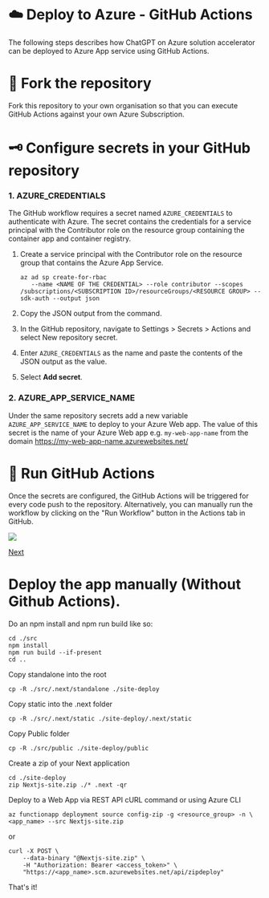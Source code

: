 # ☁️ Deploy to Azure - GitHub Actions

The following steps describes how ChatGPT on Azure solution accelerator can be deployed to Azure App service using GitHub Actions.

# 🧬 Fork the repository

Fork this repository to your own organisation so that you can execute GitHub Actions against your own Azure Subscription.

# 🗝️ Configure secrets in your GitHub repository

### 1. AZURE_CREDENTIALS

The GitHub workflow requires a secret named `AZURE_CREDENTIALS` to authenticate with Azure. The secret contains the credentials for a service principal with the Contributor role on the resource group containing the container app and container registry.

1. Create a service principal with the Contributor role on the resource group that contains the Azure App Service.

   ```
   az ad sp create-for-rbac
      --name <NAME OF THE CREDENTIAL> --role contributor --scopes /subscriptions/<SUBSCRIPTION ID>/resourceGroups/<RESOURCE GROUP> --sdk-auth --output json
   ```

2. Copy the JSON output from the command.

3. In the GitHub repository, navigate to Settings > Secrets > Actions and select New repository secret.

4. Enter `AZURE_CREDENTIALS` as the name and paste the contents of the JSON output as the value.

5. Select **Add secret**.

### 2. AZURE_APP_SERVICE_NAME

Under the same repository secrets add a new variable `AZURE_APP_SERVICE_NAME` to deploy to your Azure Web app. The value of this secret is the name of your Azure Web app e.g. `my-web-app-name` from the domain https://my-web-app-name.azurewebsites.net/

# 🔄 Run GitHub Actions

Once the secrets are configured, the GitHub Actions will be triggered for every code push to the repository. Alternatively, you can manually run the workflow by clicking on the "Run Workflow" button in the Actions tab in GitHub.

![](/images/runworkflow.png)

[Next](/docs/5-add-Identity.md)

# Deploy the app manually (Without Github Actions).

Do an npm install and npm run build like so:
```
cd ./src
npm install
npm run build --if-present
cd ..
```
Copy standalone into the root
```
cp -R ./src/.next/standalone ./site-deploy
```
Copy static into the .next folder
```
cp -R ./src/.next/static ./site-deploy/.next/static
```
Copy Public folder
```
cp -R ./src/public ./site-deploy/public
```
Create a zip of your Next application
```
cd ./site-deploy
zip Nextjs-site.zip ./* .next -qr
```
Deploy to a Web App via REST API cURL command or using Azure CLI
```
az functionapp deployment source config-zip -g <resource_group> -n \
<app_name> --src Nextjs-site.zip
```
or
```
curl -X POST \
    --data-binary "@Nextjs-site.zip" \
    -H "Authorization: Bearer <access_token>" \
    "https://<app_name>.scm.azurewebsites.net/api/zipdeploy"
```
That's it!
